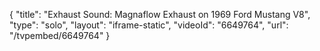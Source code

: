 {
    "title": "Exhaust Sound: Magnaflow Exhaust on 1969 Ford Mustang V8",
    "type": "solo",
    "layout": "iframe-static",
    "videoId": "6649764",
    "url": "\/tvpembed\/6649764"
}
